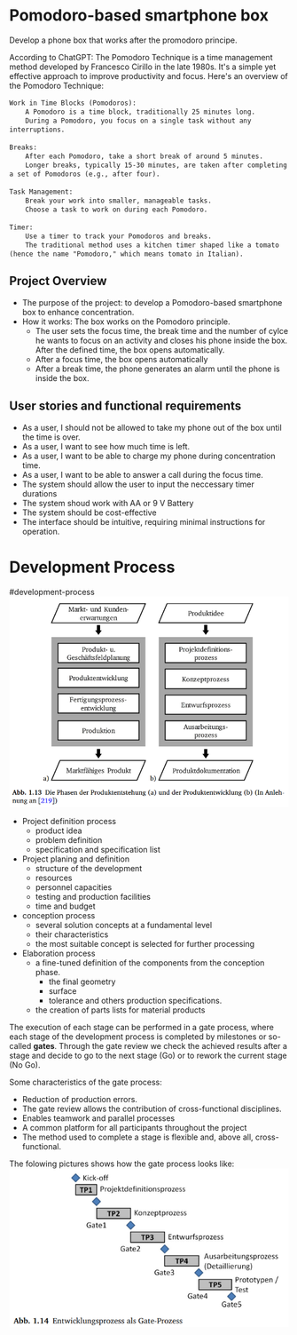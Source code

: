 # Pomodoro-based smartphone box
Develop a phone box that works after the promodoro principe.

According to ChatGPT:
  The Pomodoro Technique is a time management method developed by Francesco Cirillo in the late 1980s. It's a simple yet effective approach to improve productivity and focus. Here's an overview of the Pomodoro Technique:

    Work in Time Blocks (Pomodoros):
        A Pomodoro is a time block, traditionally 25 minutes long.
        During a Pomodoro, you focus on a single task without any interruptions.

    Breaks:
        After each Pomodoro, take a short break of around 5 minutes.
        Longer breaks, typically 15-30 minutes, are taken after completing a set of Pomodoros (e.g., after four).

    Task Management:
        Break your work into smaller, manageable tasks.
        Choose a task to work on during each Pomodoro.

    Timer:
        Use a timer to track your Pomodoros and breaks.
        The traditional method uses a kitchen timer shaped like a tomato (hence the name "Pomodoro," which means tomato in Italian).

## Project Overview
+ The purpose of the project: to develop a Pomodoro-based smartphone box to enhance concentration. 
+ How it works: The box works on the Pomodoro principle.
  - The user sets the focus time, the break time and the number of cylce he wants to focus on an activity and closes his phone inside the box. After the defined time, the box opens automatically.
  - After a focus time, the box opens automatically
  - After a break time, the phone generates an alarm until the phone is inside the box. 

## User stories and functional requirements
+ As a user, I should not be allowed to take my phone out of the box until the time is over.
+ As a user, I want to see how much time is left.
+ As a user, I want to be able to charge my phone during concentration time.
+ As a user, I want to be able to answer a call during the focus time.
+ The system should allow the user to input the neccessary timer durations
+ The system shoud work with AA or 9 V Battery
+ The system should be cost-effective
+ The interface should be intuitive, requiring minimal instructions for operation.

# Development Process
#development-process
![development process](./pictures/Vorgehen.png)
+ Project definition process
  - product idea
  - problem definition
  - specification and specification list
+ Project planing and definition
  - structure of the development 
  - resources
  - personnel capacities 
  - testing and production facilities 
  - time and budget
+ conception process 
  - several solution concepts at a fundamental level 
  - their characteristics
  - the most suitable concept is selected for further processing
+ Elaboration process
  - a fine-tuned definition of the components from the conception phase. 
    * the final geometry
    * surface
    * tolerance and others production specifications.
  - the creation of parts lists for material products 

The execution of each stage can be performed in a gate process, where each stage of the development process is completed by milestones or so-called **gates**. Through the gate review we check the achieved results after a stage and decide to go to the next stage (Go) or to rework the current stage (No Go).

Some characteristics of the gate process: 
* Reduction of production errors.
* The gate review allows the contribution of cross-functional disciplines.
* Enables teamwork and parallel processes 
* A common platform for all participants throughout the project
* The method used to complete a stage is flexible and, above all, cross-functional.

The folowing pictures shows how the gate process looks like: 
![Gate process](./Research/pictures/gate_process.png)
